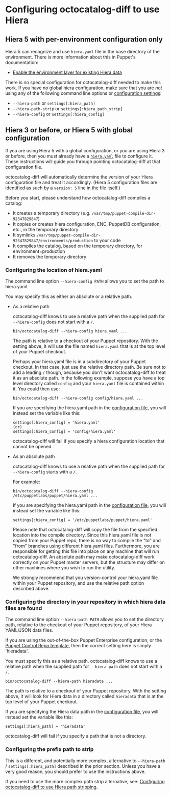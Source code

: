 # Configuring octocatalog-diff to use Hiera

## Hiera 5 with per-environment configuration only

Hiera 5 can recognize and use `hiera.yaml` file in the base directory of the environment. There is more information about this in Puppet's documentation:

- [Enable the environment layer for existing Hiera data](https://puppet.com/docs/puppet/5.3/hiera_migrate_environments.html)

There is no special configuration for octocatalog-diff needed to make this work. If you have no global hiera configuration, make sure that you are *not* using any of the following command line options or [configuration settings](/doc/configuration.md):

- `--hiera-path` or `settings[:hiera_path]`
- `--hiera-path-strip` or `settings[:hiera_path_strip]`
- `--hiera-config` or `settings[:hiera_config]`

## Hiera 3 or before, or Hiera 5 with global configuration

If you are using Hiera 5 with a global configuration, or you are using Hiera 3 or before, then you must already have a [`hiera.yaml`](https://docs.puppet.com/puppet/latest/reference/config_file_hiera.html) file to configure it. These instructions will guide you through pointing octocatalog-diff at that configuration file.

octocatalog-diff will automatically determine the version of your Hiera configuration file and treat it accordingly. (Hiera 5 configuration files are identified as such by a `version: 5` line in the file itself.)

Before you start, please understand how octocatalog-diff compiles a catalog:

- It creates a temporary directory (e.g. `/var/tmp/puppet-compile-dir-92347829847`)
- It copies or creates hiera configuration, ENC, PuppetDB configuration, etc., in the temporary directory
- It symlinks `/var/tmp/puppet-compile-dir-92347829847/environments/production` to your code
- It compiles the catalog, based on the temporary directory, for environment=production
- It removes the temporary directory

### Configuring the location of hiera.yaml

The command line option `--hiera-config PATH` allows you to set the path to hiera.yaml.

You may specify this as either an absolute or a relative path.

- As a relative path

  octocatalog-diff knows to use a relative path when the supplied path for `--hiera-config` does not start with a `/`.

    ```
    bin/octocatalog-diff --hiera-config hiera.yaml ...
    ```

  The path is relative to a checkout of your Puppet repository. With the setting above, it will use the file named `hiera.yaml` that is at the top level
  of your Puppet checkout.

  Perhaps your hiera.yaml file is in a subdirectory of your Puppet checkout. In that case, just use the relative directory path. Be sure not to add a leading `/` though,
  because you don't want octocatalog-diff to treat it as an absolute path. In the following example, suppose you have a top level directory called `config` and your
  `hiera.yaml` file is contained within it. You could then use:

    ```
    bin/octocatalog-diff --hiera-config config/hiera.yaml ...
    ```

  If you are specifying the hiera.yaml path in the [configuration file](/doc/configuration.md), you will instead set the variable like this:

    ```
    settings[:hiera_config] = 'hiera.yaml'
    (or)
    settings[:hiera_config] = 'config/hiera.yaml'
    ```

  octocatalog-diff will fail if you specify a hiera configuration location that cannot be opened.

- As an absolute path

  octocatalog-diff knows to use a relative path when the supplied path for `--hiera-config` starts with a `/`.

  For example:

    ```
    bin/octocatalog-diff --hiera-config /etc/puppetlabs/puppet/hiera.yaml ...
    ```

  If you are specifying the hiera.yaml path in the [configuration file](/doc/configuration.md), you will instead set the variable like this:

    ```
    settings[:hiera_config] = '/etc/puppetlabs/puppet/hiera.yaml'
    ```

  Please note that octocatalog-diff will copy the file from the specified location into the compile directory. Since this hiera.yaml file is not copied from your Puppet repo, there is no way to compile the "to" and "from" branches using different hiera.yaml files. Furthermore, you are responsible for getting this file into place on any machine that will run octocatalog-diff. An absolute path may make octocatalog-diff work correctly on your Puppet master servers, but the structure may differ on other machines where you wish to run the utility.

  We strongly recommend that you version-control your hiera.yaml file within your Puppet repository, and use the relative path option described above.

### Configuring the directory in your repository in which hiera data files are found

The command line option `--hiera-path PATH` allows you to set the directory path, relative to the checkout of your Puppet repository, of your Hiera YAML/JSON data files.

If you are using the out-of-the-box Puppet Enterprise configuration, or the [Puppet Control Repo template](https://github.com/puppetlabs/control-repo), then the correct setting here is simply 'hieradata'.

You must specify this as a relative path. octocatalog-diff knows to use a relative path when the supplied path for `--hiera-path` does not start with a `/`.

  ```
  bin/octocatalog-diff --hiera-path hieradata ...
  ```

The path is relative to a checkout of your Puppet repository. With the setting above, it will look for Hiera data in a directory called `hieradata` that is at the top level
of your Puppet checkout.

If you are specifying the Hiera data path in the [configuration file](/doc/configuration.md), you will instead set the variable like this:

  ```
  settings[:hiera_path] = 'hieradata'
  ```

octocatalog-diff will fail if you specify a path that is not a directory.

### Configuring the prefix path to strip

This is a different, and potentially more complex, alternative to `--hiera-path` / `settings[:hiera_path]` described in the prior section. Unless you have a very good reason, you should prefer to use the instructions above.

If you need to use the more complex path strip alternative, see: [Configuring octocatalog-diff to use Hiera path stripping](/doc/advanced-hiera-path-stripping.md).
